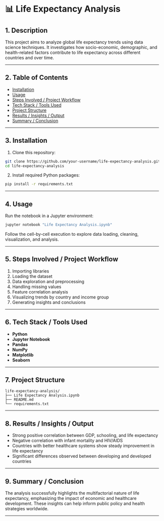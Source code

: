 # 📊 Life Expectancy Analysis

## 1. Description

This project aims to analyze global life expectancy trends using data science techniques. It investigates how socio-economic, demographic, and health-related factors contribute to life expectancy across different countries and over time.

---

## 2. Table of Contents

- [Installation](#installation)
- [Usage](#usage)
- [Steps Involved / Project Workflow](#steps-involved--project-workflow)
- [Tech Stack / Tools Used](#tech-stack--tools-used)
- [Project Structure](#project-structure)
- [Results / Insights / Output](#results--insights--output)
- [Summary / Conclusion](#summary--conclusion)

---

## 3. Installation

1. Clone this repository:

```bash
git clone https://github.com/your-username/life-expectancy-analysis.git
cd life-expectancy-analysis
```

2. Install required Python packages:

```bash
pip install -r requirements.txt
```

---

## 4. Usage

Run the notebook in a Jupyter environment:

```bash
jupyter notebook "Life Expectancy Analysis.ipynb"
```

Follow the cell-by-cell execution to explore data loading, cleaning, visualization, and analysis.

---

## 5. Steps Involved / Project Workflow

1. Importing libraries  
2. Loading the dataset  
3. Data exploration and preprocessing  
4. Handling missing values  
5. Feature correlation analysis  
6. Visualizing trends by country and income group  
7. Generating insights and conclusions  

---

## 6. Tech Stack / Tools Used

- **Python**
- **Jupyter Notebook**
- **Pandas**
- **NumPy**
- **Matplotlib**
- **Seaborn**

---

## 7. Project Structure

```
life-expectancy-analysis/
├── Life Expectancy Analysis.ipynb
├── README.md
└── requirements.txt
```

---

## 8. Results / Insights / Output

- Strong positive correlation between GDP, schooling, and life expectancy
- Negative correlation with infant mortality and HIV/AIDS
- Countries with better healthcare systems show steady improvement in life expectancy
- Significant differences observed between developing and developed countries

---

## 9. Summary / Conclusion

The analysis successfully highlights the multifactorial nature of life expectancy, emphasizing the impact of economic and healthcare development. These insights can help inform public policy and health strategies worldwide.

---

